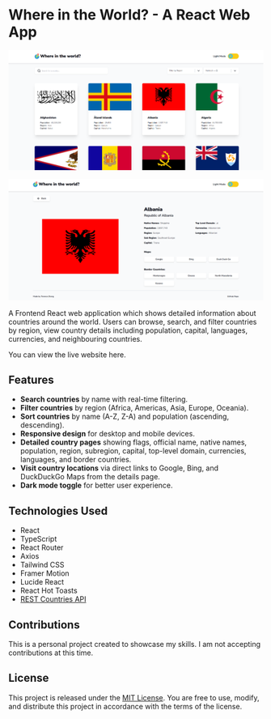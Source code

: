# Where in the World? - A React Web App

![Home page](assets/home.png)

![Details page](assets/details.png)

A Frontend React web application which shows detailed information about countries around the world. Users can browse, search, and filter countries by region, view country details including population, capital, languages, currencies, and neighbouring countries.

You can view the live website here.

## Features

- **Search countries** by name with real-time filtering.
- **Filter countries** by region (Africa, Americas, Asia, Europe, Oceania).
- **Sort countries** by name (A-Z, Z-A) and population (ascending, descending).
- **Responsive design** for desktop and mobile devices.
- **Detailed country pages** showing flags, official name, native names, population, region, subregion, capital, top-level domain, currencies, languages, and border countries.
- **Visit country locations** via direct links to Google, Bing, and DuckDuckGo Maps from the details page.
- **Dark mode toggle** for better user experience.

## Technologies Used

- React
- TypeScript
- React Router
- Axios
- Tailwind CSS
- Framer Motion
- Lucide React
- React Hot Toasts
- [REST Countries API](https://restcountries.com/)

## Contributions

This is a personal project created to showcase my skills. I am not accepting contributions at this time.

## License

This project is released under the [MIT License](LICENSE). You are free to use, modify, and distribute this project in accordance with the terms of the license.

